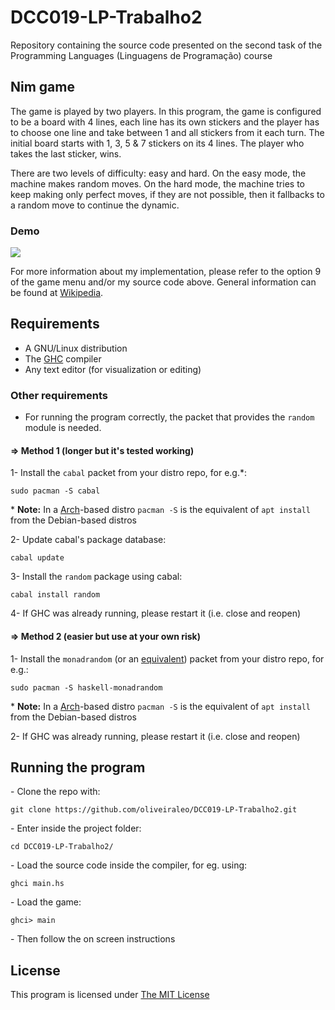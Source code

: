 # DCC019-LP-Trabalho2
Repository containing the source code presented on the second task of the Programming Languages (Linguagens de Programação) course

## Nim game

The game is played by two players. In this program, the game is configured to be a board with 4 lines, each line has its own stickers and the player has to choose one line and take between 1 and all stickers from it each turn. The initial board starts with 1, 3, 5 & 7 stickers on its 4 lines. The player who takes the last sticker, wins.

There are two levels of difficulty: easy and hard. On the easy mode, the machine makes random moves. On the hard mode, the machine tries to keep making only perfect moves, if they are not possible, then it fallbacks to a random move to continue the dynamic.

### Demo

![](https://github.com/oliveiraleo/DCC019-LP-Trabalho2/nim-quick-demo.GIF)

 For more information about my implementation, please refer to the option 9 of the game menu and/or my source code above. General information can be found at [Wikipedia](https://en.wikipedia.org/wiki/Nim).

## Requirements

- A GNU/Linux distribution
- The [GHC](https://www.haskell.org/ghc/) compiler
- Any text editor (for visualization or editing)

### Other requirements

- For running the program correctly, the packet that provides the `random` module is needed.

#### **=> Method 1** (longer but it's tested working)

1- Install the `cabal` packet from your distro repo, for e.g.*:

```
sudo pacman -S cabal
```

\* **Note:** In a [Arch](https://archlinux.org/)-based distro `pacman -S` is the equivalent of `apt install` from the Debian-based distros

2- Update cabal's package database:

```
cabal update
```

3- Install the `random` package using cabal:

```
cabal install random
```

4- If GHC was already running, please restart it (i.e. close and reopen)

#### **=> Method 2** (easier but use at your own risk)

1- Install the `monadrandom` (or an [equivalent](https://packages.ubuntu.com/search?suite=impish&section=all&arch=any&keywords=monadrandom&searchon=names)) packet from your distro repo, for e.g.:

```
sudo pacman -S haskell-monadrandom
```

\* **Note:** In a [Arch](https://archlinux.org/)-based distro `pacman -S` is the equivalent of `apt install` from the Debian-based distros

2- If GHC was already running, please restart it (i.e. close and reopen)

## Running the program

\- Clone the repo with:

```
git clone https://github.com/oliveiraleo/DCC019-LP-Trabalho2.git
```

\- Enter inside the project folder:

```
cd DCC019-LP-Trabalho2/
```

\- Load the source code inside the compiler, for eg. using:

```
ghci main.hs
```
\- Load the game:

```
ghci> main
```

\- Then follow the on screen instructions

## License

This program is licensed under [The MIT License](https://opensource.org/licenses/MIT)